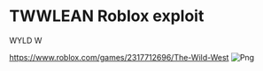 # TWWLEAN Roblox exploit
WYLD W 

https://www.roblox.com/games/2317712696/The-Wild-West
![Png](https://user-images.githubusercontent.com/121406222/209552639-f6d9d734-da91-49db-a4c7-02d3946180e6.png)

